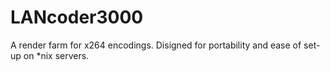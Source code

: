 LANcoder3000
============

A render farm for x264 encodings. Disigned for portability and ease of set-up on *nix servers.
